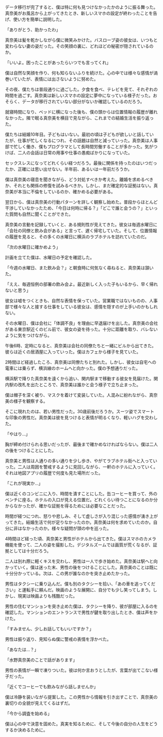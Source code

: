 データ移行が完了すると、僕は特に何も見つけなかったかのように振る舞った。真奈美がお風呂から上がってきたとき、新しいスマホの設定が終わったことを告げ、使い方を簡単に説明した。

「ありがとう、助かったわ」

真奈美は髪を乾かしながら僕に微笑みかけた。バスローブ姿の彼女は、いつもと変わらない妻の姿だった。その笑顔の裏に、どれほどの秘密が隠されているのか。

「いいよ。困ったことがあったらいつでも言ってくれ」

僕は自然な笑顔を作り、何も知らないふりを続けた。心の中では様々な感情が渦巻いていたが、表情には出さないように努めた。

その夜、僕たちは普段通りに過ごした。夕食を食べ、テレビを見て、それぞれの時間を過ごす。真奈美は新しいスマホの設定に夢中になっている様子だった。おそらく、データが移行されていない部分がないか確認しているのだろう。

就寝時間になり、ベッドに横になった後も、僕の頭からは位置情報の履歴が離れなかった。隣で眠る真奈美を横目で見ながら、これまでの結婚生活を振り返った。

僕たちは結婚10年目。子どもはいない。最初の頃は子どもが欲しいと話していたが、仕事が忙しくなるにつれ、その話題は自然と減っていった。真奈美は人事部で忙しく働き、僕もプログラマとして長時間労働することが多かった。気がつけば、二人の会話は日常の用事や仕事の愚痴ばかりになっていた。

セックスレスになってどれくらい経つだろう。最後に関係を持ったのはいつだったか、正確には思い出せない。半年前、あるいは一年前だろうか。

僕は真奈美の寝息を聞きながら、どう対処すべきか考えた。離婚を求めるべきか、それとも関係の修復を試みるべきか。しかし、まだ確定的な証拠はない。真奈美が本当に不倫をしているのか、確かめる必要がある。

翌日から、僕は真奈美の行動パターンを詳しく観察し始めた。普段からほとんど干渉していなかったため、「今日は何時に帰る？」「どこで誰と会うの？」といった質問も自然に聞くことができた。

真奈美の言動を記録していくと、ある規則性が見えてきた。彼女は毎週水曜日に「会社の同僚と飲み会がある」と言って、遅く帰宅していた。そして、位置情報の履歴を見ると、その多くの水曜日に横浜のラブホテルを訪れていたのだ。

「次の水曜日に確かめよう」

計画を立てた僕は、水曜日の予定を確認した。

「今週の水曜日、また飲み会？」と朝食時に何気なく尋ねると、真奈美は頷いた。

「ええ、毎週恒例の部署の飲み会よ。最近新しく入った子もいるから、早く帰れないと思う」

彼女は嘘をつくときも、自然な表情を保っていた。営業職ではないものの、人事部で様々な人と接する仕事をしている彼女は、感情を隠すのが上手いのかもしれない。

その水曜日、僕は会社に「体調不良」を理由に早退届けを出した。真奈美の会社がある東京駅近くのビル前で、彼女の姿を待った。十分に距離を取り、バレないように気をつけながら。

午後6時、定時になると、真奈美は会社の同僚たちと一緒にビルから出てきた。彼らは近くの居酒屋に入っていった。僕はカフェから様子を見ていた。

2時間ほど経過したころ、真奈美は同僚たちと別れた。しかし、彼女は自宅への電車には乗らず、横浜線のホームへと向かった。僕の予想通りだった。

横浜駅で降りた真奈美を遠くから追い、関内駅まで移動する彼女を見届けた。関内駅の改札を出たところで、真奈美は誰かと会う様子で立ち止まった。

僕は帽子を深く被り、マスクを着けて変装していた。人混みに紛れながら、真奈美の様子を観察する。

そこに現れたのは、若い男性だった。30歳前後だろうか。スーツ姿でスマートな印象の男性だ。真奈美は彼を見つけると表情が明るくなり、軽いハグを交わした。

「やはり…」

胸が締め付けられる思いだったが、最後まで確かめなければならない。僕は二人の後をつけることにした。

真奈美と男性は人通りの多い通りを少し歩き、やがてラブホテル街へと入っていった。二人は周囲を警戒するように見回しながら、一軒のホテルに入っていく。それは地図アプリの履歴で何度も見た場所だった。

「これが現実か…」

僕は近くのコンビニに入り、時間を潰すことにした。缶コーヒーを買って、外のベンチに座る。ホテルの入口が見える位置だ。どれくらい待つことになるのか分からなかったが、確かな証拠を得るためには必要なことだった。

時間が経つにつれ、怒りや悲しみ、そして虚しさが入り混じった感情が湧き上がってきた。結婚生活で何が足りなかったのか。真奈美は何を求めていたのか。自分に非はなかったのか。様々な疑問が頭の中を巡った。

4時間ほど経った頃、真奈美と男性がホテルから出てきた。僕はスマホのカメラ機能を使って、二人の姿を撮影した。デジタルズームでは画質が荒くなるが、証拠としては十分だろう。

二人は別れ際に軽くキスを交わし、男性は一人で歩き始めた。真奈美は駅へと向かっていく。僕は迷った末、男性の後をつけることにした。真奈美のことは既に十分分かっている。次は、この男が誰なのかを突き止めたかった。

男性はタクシーに乗り込んだ。僕も別のタクシーを拾い、「あの車を追ってください」と運転手に頼んだ。映画のような展開に、自分でも少し笑ってしまう。しかし、現実は映画よりも残酷だった。

男性の住むマンションを突き止めた僕は、タクシーを降り、彼が部屋に入るのを確認した。マンションのエントランスで男性が鍵を取り出したとき、僕は声をかけた。

「すみません、少しお話してもいいですか？」

男性は振り返り、見知らぬ僕に警戒の表情を浮かべた。

「あなたは…？」

「水野真奈美のことで話があります」

男性の表情が一瞬で凍りついた。彼は何か言おうとしたが、言葉が出てこない様子だった。

「近くでコーヒーでも飲みながら話しませんか」

僕は冷静を装いながら提案した。この男性から情報を引き出すことで、真奈美の裏切りの全貌が見えてくるはずだ。

「今から調査を始める」

僕は心の中で決意を固めた。真実を知るために、そして今後の自分の人生をどうするか決めるために。